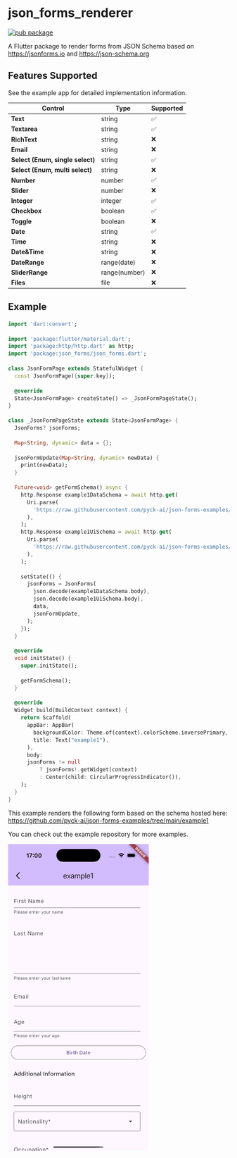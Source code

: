 <?code-excerpt path-base="example"?>

# json_forms_renderer

[![pub package](https://img.shields.io/pub/v/json_forms_renderer.svg)](https://pub.dev/packages/json_forms_renderer)

A Flutter package to render forms from JSON Schema based on https://jsonforms.io and https://json-schema.org

## Features Supported

See the example app for detailed implementation information.

| **Control**                      | **Type**        | **Supported** |
|----------------------------------|---------------|---------------|
| **Text**                         | string        | ✅             |
| **Textarea**                     | string        | ✅             |
| **RichText**                     | string        | ❌             |
| **Email**                        | string        | ❌             |
| **Select (Enum, single select)** | string        | ✅             |
| **Select (Enum, multi select)**  | string        | ❌             |
| **Number**                       | number        | ✅             |
| **Slider**                       | number        | ❌             |
| **Integer**                      | integer       | ✅             |
| **Checkbox**                     | boolean       | ✅             |
| **Toggle**                       | boolean       | ❌             |
| **Date**                         | string        | ✅             |
| **Time**                         | string        | ❌             |
| **Date&Time**                    | string        | ❌             |
| **DateRange**                    | range(date)   | ❌             |
| **SliderRange**                  | range(number) | ❌             |
| **Files**                        | file          | ❌             |

## Example

<?code-excerpt "lib/basic.dart (basic-example)"?>

```dart
import 'dart:convert';

import 'package:flutter/material.dart';
import 'package:http/http.dart' as http;
import 'package:json_forms/json_forms.dart';

class JsonFormPage extends StatefulWidget {
  const JsonFormPage({super.key});

  @override
  State<JsonFormPage> createState() => _JsonFormPageState();
}

class _JsonFormPageState extends State<JsonFormPage> {
  JsonForms? jsonForms;

  Map<String, dynamic> data = {};

  jsonFormUpdate(Map<String, dynamic> newData) {
    print(newData);
  }

  Future<void> getFormSchema() async {
    http.Response example1DataSchema = await http.get(
      Uri.parse(
        'https://raw.githubusercontent.com/pyck-ai/json-forms-examples/refs/heads/main/example1/dataSchema.json',
      ),
    );
    http.Response example1UiSchema = await http.get(
      Uri.parse(
        'https://raw.githubusercontent.com/pyck-ai/json-forms-examples/refs/heads/main/example1/uiSchema.json',
      ),
    );

    setState(() {
      jsonForms = JsonForms(
        json.decode(example1DataSchema.body),
        json.decode(example1UiSchema.body),
        data,
        jsonFormUpdate,
      );
    });
  }

  @override
  void initState() {
    super.initState();

    getFormSchema();
  }

  @override
  Widget build(BuildContext context) {
    return Scaffold(
      appBar: AppBar(
        backgroundColor: Theme.of(context).colorScheme.inversePrimary,
        title: Text("example1"),
      ),
      body:
      jsonForms != null
          ? jsonForms!.getWidget(context)
          : Center(child: CircularProgressIndicator()),
    );
  }
}

```

This example renders the following form based on the schema hosted here: https://github.com/pyck-ai/json-forms-examples/tree/main/example1

You can check out the example repository for more examples.

<img src="example.png" width="320" alt="Form Example">

